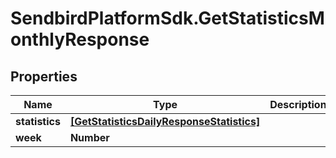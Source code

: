 # SendbirdPlatformSdk.GetStatisticsMonthlyResponse

## Properties

Name | Type | Description | Notes
------------ | ------------- | ------------- | -------------
**statistics** | [**[GetStatisticsDailyResponseStatistics]**](GetStatisticsDailyResponseStatistics.md) |  | [optional] 
**week** | **Number** |  | [optional] 



